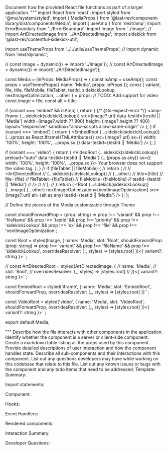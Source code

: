 Document how the provided React file functions as part of a larger application.
"""
import React from 'react';
import styled from '@mui/system/styled';
import { MediaProps } from '@last-rev/component-library/dist/components/Media';
import { useAmp } from 'next/amp';
import ErrorBoundary from '../ErrorBoundary';
import Image from '../Image';
// import ArtDirectedImage from '../ArtDirectedImage';
import sidekick from '@last-rev/contentful-sidekick-util';

import useThemeProps from '../../utils/useThemeProps';
// import dynamic from 'next/dynamic';

// const Image = dynamic(() => import('../Image'));
// const ArtDirectedImage = dynamic(() => import('../ArtDirectedImage'));

const Media = (inProps: MediaProps) => {
  const isAmp = useAmp();
  const props = useThemeProps({
    name: 'Media',
    props: inProps
  });
  const { variant, file, title, fileMobile, fileTablet, testId, sidekickLookup, nextImageOptimization, ...other } =
    props;
  // TODO: Add support for video
  const image = file;
  const alt = title;

  if (variant === 'embed' && isAmp) {
    return (
      <ErrorBoundary>
        {/* @ts-expect-error */}
        <amp-iframe
          {...sidekick(sidekickLookup)}
          src={image?.url}
          data-testid={testId || 'Media'}
          width={image?.width ?? 800}
          height={image?.height ?? 400}
          layout="responsive"
          sandbox="allow-scripts allow-same-origin"
        />
      </ErrorBoundary>
    );
  }
  if (variant === 'embed') {
    return (
      <ErrorBoundary>
        <EmbedRoot
          {...sidekick(sidekickLookup)}
          {...(props as React.IframeHTMLAttributes<any>)}
          src={image?.url}
          sx={{ width: '100%', height: '100%', ...props.sx }}
          data-testid={testId || 'Media'}
        />
      </ErrorBoundary>
    );
  }

  if (variant === 'video') {
    return (
      <ErrorBoundary>
        <VideoRoot
          {...sidekick(sidekickLookup)}
          preload="auto"
          data-testid={testId || 'Media'}
          {...(props as any)}
          sx={{ width: '100%', height: '100%', ...props.sx }}>
          <source src={file?.url} />
          Your browser does not support the video tag.
        </VideoRoot>
      </ErrorBoundary>
    );
  }
  // if (fileTablet || fileMobile) {
  //   return (
  //     <ErrorBoundary>
  //       <ArtDirectedRoot
  //         {...sidekick(sidekickLookup)}
  //         {...other}
  //         title={title}
  //         file={file}
  //         fileTablet={fileTablet}
  //         fileMobile={fileMobile}
  //         testId={testId || 'Media'}
  //       />
  //     </ErrorBoundary>
  //   );
  // }
  return (
    <ErrorBoundary>
      <Root
        {...sidekick(sidekickLookup)}
        {...image}
        {...other}
        nextImageOptimization={nextImageOptimization}
        src={image?.url}
        alt={alt as any}
        testId={testId || 'Media'}
      />
    </ErrorBoundary>
  );
};

// Define the pieces of the Media customizable through Theme

const shouldForwardProp = (prop: string) =>
  prop !== 'variant' &&
  prop !== 'fileName' &&
  prop !== 'testId' &&
  prop !== 'priority' &&
  prop !== 'sidekickLookup' &&
  prop !== 'sx' &&
  prop !== 'file' &&
  prop !== 'nextImageOptimization';

const Root = styled(Image, {
  name: 'Media',
  slot: 'Root',
  shouldForwardProp: (prop: string) => prop !== 'variant' && prop !== 'fileName' && prop !== 'sidekickLookup',
  overridesResolver: (_, styles) => [styles.root]
})<{ variant?: string }>``;

// const ArtDirectedRoot = styled(ArtDirectedImage, {
//   name: 'Media',
//   slot: 'Root',
//   overridesResolver: (_, styles) => [styles.root]
// })<{ variant?: string }>``;

const EmbedRoot = styled('iframe', {
  name: 'Media',
  slot: 'EmbedRoot',
  shouldForwardProp,
  overridesResolver: (_, styles) => [styles.root]
})``;

const VideoRoot = styled('video', {
  name: 'Media',
  slot: 'VideoRoot',
  shouldForwardProp,
  overridesResolver: (_, styles) => [styles.root]
})<{ variant?: string }>``;

export default Media;

"""
Describe how the file interacts with other components in the application.
Identify whether the component is a server or client-side component.
Create a markdown table listing all the props used by this component.
Provide detailed descriptions of user interaction and how the component handles state.
Describe all sub-components and their interactions with this component.
List out any questions developers may have while working on this codebase that relate to this file.
List out any known issues or bugs with the component and any todo items that need to be addressed.
Template:
Summary:
<brief overview of the file and all its major components>

Import statements:
<describe the imports and dependencies>

Component:
<Summary of component>

Hooks:
<list of hooks with descriptions>

Event Handlers:
<list of Event Handlers with descriptions>

Rendered components:
<list of Rendered components with descriptions>

Interaction Summary:
<a summary of how the file could interact with the rest of the application>

Developer Questions:
<a list of questions Developers working with this component may have the following questions when debugging>